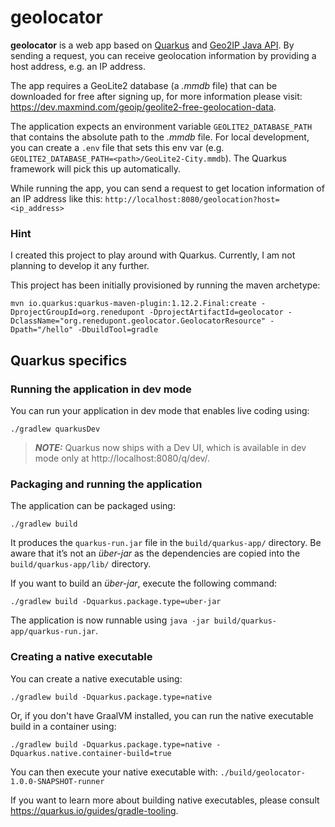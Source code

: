 # geolocator

**geolocator** is a web app based on [Quarkus](https://quarkus.io/) and [Geo2IP Java API](https://github.com/maxmind/GeoIP2-java).
By sending a request, you can receive geolocation information by providing a host address, e.g. an IP address.

The app requires a GeoLite2 database (a *.mmdb* file) that can be downloaded for free after signing up, 
for more information please visit: https://dev.maxmind.com/geoip/geolite2-free-geolocation-data.

The application expects an environment variable `GEOLITE2_DATABASE_PATH` that contains the absolute path to the *.mmdb* 
file. For local development, you can create a `.env` file that sets this 
env var (e.g. `GEOLITE2_DATABASE_PATH=<path>/GeoLite2-City.mmdb`). The Quarkus framework will pick this up 
automatically. 

While running the app, you can send a request to get location information of an IP address like this:
`http://localhost:8080/geolocation?host=<ip_address>`

### Hint

I created this project to play around with Quarkus. Currently, I am not planning to develop it any further.

This project has been initially provisioned by running the maven archetype:
```shell script
mvn io.quarkus:quarkus-maven-plugin:1.12.2.Final:create -DprojectGroupId=org.renedupont -DprojectArtifactId=geolocator -DclassName="org.renedupont.geolocator.GeolocatorResource" -Dpath="/hello" -DbuildTool=gradle
```

## Quarkus specifics

### Running the application in dev mode

You can run your application in dev mode that enables live coding using:
```shell script
./gradlew quarkusDev
```

> **_NOTE:_**  Quarkus now ships with a Dev UI, which is available in dev mode only at http://localhost:8080/q/dev/.

### Packaging and running the application

The application can be packaged using:
```shell script
./gradlew build
```
It produces the `quarkus-run.jar` file in the `build/quarkus-app/` directory.
Be aware that it’s not an _über-jar_ as the dependencies are copied into the `build/quarkus-app/lib/` directory.

If you want to build an _über-jar_, execute the following command:
```shell script
./gradlew build -Dquarkus.package.type=uber-jar
```

The application is now runnable using `java -jar build/quarkus-app/quarkus-run.jar`.

### Creating a native executable

You can create a native executable using: 
```shell script
./gradlew build -Dquarkus.package.type=native
```

Or, if you don't have GraalVM installed, you can run the native executable build in a container using: 
```shell script
./gradlew build -Dquarkus.package.type=native -Dquarkus.native.container-build=true
```

You can then execute your native executable with: `./build/geolocator-1.0.0-SNAPSHOT-runner`

If you want to learn more about building native executables, please consult https://quarkus.io/guides/gradle-tooling.